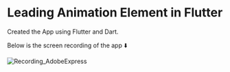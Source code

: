 # Leading Animation Element in Flutter

Created the App using Flutter and Dart.

Below is the screen recording of the app ⬇️


![Recording_AdobeExpress](https://user-images.githubusercontent.com/67997835/192107995-c37c302b-33bc-4338-b5a7-d2beb1bf7ee8.gif)
